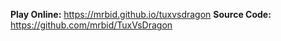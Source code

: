 **Play Online:** https://mrbid.github.io/tuxvsdragon
**Source Code:** https://github.com/mrbid/TuxVsDragon